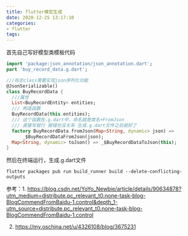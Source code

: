 ```yaml
---
title: flutter模型生成
date: 2020-12-25 13:17:10
categories: 
- flutter
tags:
---
```


首先自己写好模型类模板代码

```dart
import 'package:json_annotation/json_annotation.dart';
part 'buy_record_data.g.dart';

///标志class需要实现json序列化功能
@JsonSerializable()
class BuyRecordData {
  ///属性
  List<BuyRecordEntity> entities;
  /// 构造函数
  BuyRecordData(this.entities);
  /// 这个函数在.g.dart中，命名就是类名+FromJson
  /// 直接写就行 报错也没关系 生成.g.dart文件之后就好了
  factory BuyRecordData.fromJson(Map<String, dynamic> json) =>
      _$BuyRecordDataFromJson(json);
  Map<String, dynamic> toJson() => _$BuyRecordDataToJson(this);
}
```

然后在终端运行，生成.g.dart文件

```
flutter packages pub run build_runner build --delete-conflicting-outputs

```

参考：1. https://blog.csdn.net/YoYo_Newbie/article/details/90634878?utm_medium=distribute.pc_relevant_t0.none-task-blog-BlogCommendFromBaidu-1.control&depth_1-utm_source=distribute.pc_relevant_t0.none-task-blog-BlogCommendFromBaidu-1.control

2. https://my.oschina.net/u/4326108/blog/3675231